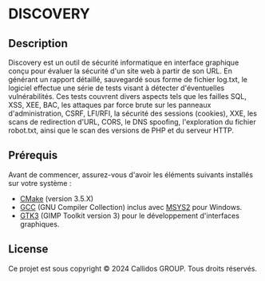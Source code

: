 # DISCOVERY

## Description
Discovery est un outil de sécurité informatique en interface graphique conçu pour évaluer la 
sécurité d'un site web à partir de son URL. En générant un rapport détaillé, sauvegardé sous forme de 
fichier log.txt, le logiciel effectue une série de tests visant à détecter d'éventuelles vulnérabilités. Ces 
tests couvrent divers aspects tels que les failles SQL, XSS, XEE, BAC, les attaques par force brute sur les 
panneaux d'administration, CSRF, LFI/RFI, la sécurité des sessions (cookies), XXE, les scans de 
redirection d'URL, CORS, le DNS spoofing, l'exploration du fichier robot.txt, ainsi que le scan des 
versions de PHP et du serveur HTTP.

## Prérequis
Avant de commencer, assurez-vous d'avoir les éléments suivants installés sur votre système :
- [CMake](https://cmake.org/) (version 3.5.X)
- [GCC](https://gcc.gnu.org/) (GNU Compiler Collection) inclus avec [MSYS2](https://www.msys2.org/) pour Windows.
- [GTK3](https://www.gtk.org/) (GIMP Toolkit version 3) pour le développement d'interfaces graphiques.


## License
Ce projet est sous copyright © 2024 Callidos GROUP. Tous droits réservés.